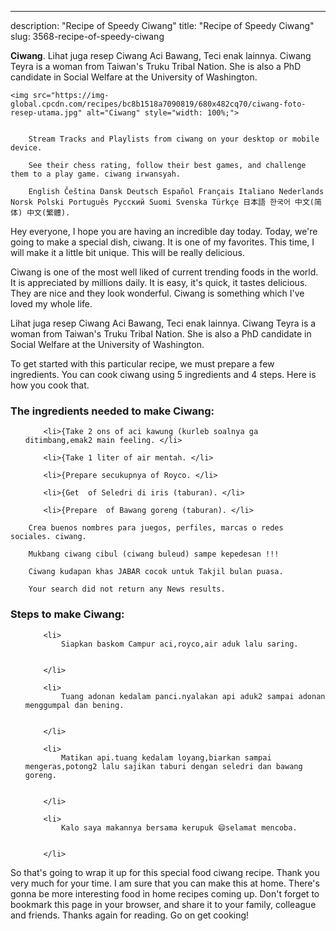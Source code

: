 ---
description: "Recipe of Speedy Ciwang"
title: "Recipe of Speedy Ciwang"
slug: 3568-recipe-of-speedy-ciwang

<p>
	<strong>Ciwang</strong>. 
	Lihat juga resep Ciwang Aci Bawang, Teci enak lainnya. Ciwang Teyra is a woman from Taiwan&#39;s Truku Tribal Nation. She is also a PhD candidate in Social Welfare at the University of Washington.
</p>
<p>
	
	<img src="https://img-global.cpcdn.com/recipes/bc8b1518a7090819/680x482cq70/ciwang-foto-resep-utama.jpg" alt="Ciwang" style="width: 100%;">
	
	
		Stream Tracks and Playlists from ciwang on your desktop or mobile device.
	
		See their chess rating, follow their best games, and challenge them to a play game. ciwang irwansyah.
	
		English Čeština Dansk Deutsch Español Français Italiano Nederlands Norsk Polski Português Pусский Suomi Svenska Türkçe 日本語 한국어 中文(简体) 中文(繁體).
	
</p>
<p>
	Hey everyone, I hope you are having an incredible day today. Today, we're going to make a special dish, ciwang. It is one of my favorites. This time, I will make it a little bit unique. This will be really delicious.
</p>
	
<p>
	Ciwang is one of the most well liked of current trending foods in the world. It is appreciated by millions daily. It is easy, it's quick, it tastes delicious. They are nice and they look wonderful. Ciwang is something which I've loved my whole life.
</p>
<p>
	Lihat juga resep Ciwang Aci Bawang, Teci enak lainnya. Ciwang Teyra is a woman from Taiwan&#39;s Truku Tribal Nation. She is also a PhD candidate in Social Welfare at the University of Washington.
</p>

<p>
To get started with this particular recipe, we must prepare a few ingredients. You can cook ciwang using 5 ingredients and 4 steps. Here is how you cook that.
</p>

<h3>The ingredients needed to make Ciwang:</h3>

<ol>
	
		<li>{Take 2 ons of aci kawung (kurleb soalnya ga ditimbang,emak2 main feeling. </li>
	
		<li>{Take 1 liter of air mentah. </li>
	
		<li>{Prepare secukupnya of Royco. </li>
	
		<li>{Get  of Seledri di iris (taburan). </li>
	
		<li>{Prepare  of Bawang goreng (taburan). </li>
	
</ol>
<p>
	
		Crea buenos nombres para juegos, perfiles, marcas o redes sociales. ciwang.
	
		Mukbang ciwang cibul (ciwang buleud) sampe kepedesan !!!
	
		Ciwang kudapan khas JABAR cocok untuk Takjil bulan puasa.
	
		Your search did not return any News results.
	
</p>

<h3>Steps to make Ciwang:</h3>

<ol>
	
		<li>
			Siapkan baskom Campur aci,royco,air aduk lalu saring.
			
			
		</li>
	
		<li>
			Tuang adonan kedalam panci.nyalakan api aduk2 sampai adonan menggumpal dan bening.
			
			
		</li>
	
		<li>
			Matikan api.tuang kedalam loyang,biarkan sampai mengeras,potong2 lalu sajikan taburi dengan seledri dan bawang goreng.
			
			
		</li>
	
		<li>
			Kalo saya makannya bersama kerupuk 😄selamat mencoba.
			
			
		</li>
	
</ol>

<p>
	
</p>

<p>
	So that's going to wrap it up for this special food ciwang recipe. Thank you very much for your time. I am sure that you can make this at home. There's gonna be more interesting food in home recipes coming up. Don't forget to bookmark this page in your browser, and share it to your family, colleague and friends. Thanks again for reading. Go on get cooking!
</p>
